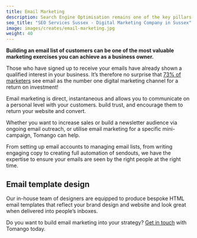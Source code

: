```yaml
---
title: Email Marketing
description: Search Engine Optimisation remains one of the key pillars of digital marketing. Our expertise will help your business get found for the right searches by the right people.
seo_title: "SEO Services Sussex - Digital Marketing Company in Sussex"
image: images/creates/email-marketing.jpg
weight: 40
---
```


**Building an email list of customers can be one of the most valuable marketing exercises you can achieve as a business owner.**

Those who have signed up to receive your emails have already shown a qualified interest in your business. It’s therefore no surprise that [73% of marketers](https://www.marketingweek.com/2018/04/05/email-marketing) see email as the number one digital marketing channel for a return on investment!

Email marketing is direct, instantaneous and allows you to communicate on a personal level with your customers. build trust, and encourage them to return your website and convert.

Whether you want to increase sales or build a newsletter audience via ongoing email outreach, or utilise email marketing for a specific mini-campaign, Tomango can help.

From setting up email accounts to managing email lists, from writing engaging copy to creating full automation of sendouts, we have the expertise to ensure your emails are seen by the right people at the right time.

## Email template design

Our in-house team of designers are equipped to produce bespoke HTML email templates that reflect your brand design and website and look great when delivered into people’s inboxes.

Do you want to build email marketing into your strategy? [Get in touch](/contact) with Tomango today.